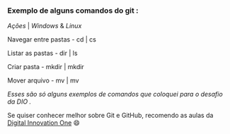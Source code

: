 ### Exemplo de alguns comandos do git : 

_Ações_                       |              _Windows_         &          _Linux_

Navegar entre pastas  -			cd				|			cs

Listar as pastas			-			 dir				|			ls

Criar pasta				-		 		mkdir			|		  mkdir	

Mover arquivo				-		   mv					|	   mv



_Esses são só alguns exemplos de comandos que coloquei para o desafio da DIO ._



Se quiser conhecer melhor sobre Git e GitHub, recomendo as aulas da <a href="https://web.digitalinnovation.one/course/introducao-ao-git-e-ao-github/learning/75b9fe49-6ed4-4480-83a7-7e37fc356aa9/?back=/browse">Digital Innovation One</a> :smile:

 



